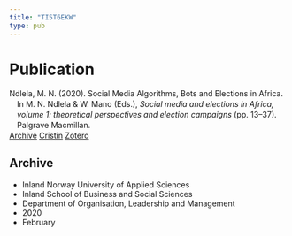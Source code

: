 ```yaml
---
title: "TI5T6EKW"
type: pub
---
```

<h1>Publication</h1>
<article id="csl-bib-container-TI5T6EKW" class="csl-bib-container">
  <div class="csl-bib-body" style="line-height: 1.35; padding-left: 1em; text-indent:-1em;">
  <div class="csl-entry">Ndlela, M. N. (2020). Social Media Algorithms, Bots and Elections in Africa. In M. N. Ndlela &amp; W. Mano (Eds.), <i>Social media and elections in Africa, volume 1: theoretical perspectives and election campaigns</i> (pp. 13&#x2013;37). Palgrave Macmillan.</div>
</div>
  <div class="csl-bib-buttons">
    <a href="#taxonomy-article-TI5T6EKW" class="csl-bib-button">Archive</a>
    <a href="https://app.cristin.no/results/show.jsf?id=1791132" alt="Cristin URL" class="csl-bib-button">Cristin</a>
    <a href="http://zotero.org/groups/5402882/items/TI5T6EKW" alt="Zotero URL" class="csl-bib-button">Zotero</a>
  </div>
  <div id="csl-bib-meta-container-TI5T6EKW"></div>
</article>
<div id="csl-bib-meta-TI5T6EKW" class="csl-bib-meta">
  <article id="taxonomy-article-TI5T6EKW" class="taxonomy-article">
    <h1>Archive</h1>
    <ul>
      <li>Inland Norway University of Applied Sciences</li>
      <li>Inland School of Business and Social Sciences</li>
      <li>Department of Organisation, Leadership and Management</li>
      <li>2020</li>
      <li>February</li>
    </ul>
  </article>
</div>
